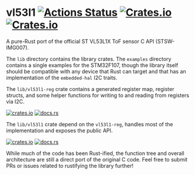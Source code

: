 # vl53l1 [![Actions Status](https://github.com/mitchmindtree/vl53l1/workflows/vl53l1/badge.svg)](https://github.com/mitchmindtree/vl53l1/actions) [![Crates.io](https://img.shields.io/crates/v/vl53l1.svg)](https://crates.io/crates/vl53l1) [![Crates.io](https://img.shields.io/crates/l/vl53l1.svg)](https://github.com/mitchmindtree/vl53l1/blob/master/LICENSE-MIT)

A pure-Rust port of the official ST VL53L1X ToF sensor C API (STSW-IMG007).

The `lib` directory contains the library crates. The `examples` directory
contains a single examples for the STM32F107, though the library itself should
be compatible with any device that Rust can target and that has an
implementation of the `embedded-hal` I2C traits.

The `lib/vl53l1-reg` crate contains a generated register map, register structs,
and some helper functions for writing to and reading from registers via I2C.

[![crates.io](https://img.shields.io/crates/v/vl53l1-reg.svg)](https://crates.io/crates/vl53l1-reg) [![docs.rs](https://docs.rs/vl53l1-reg/badge.svg)](https://docs.rs/vl53l1-reg/)

The `lib/vl53l1` crate depend on the `vl53l1-reg`, handles most of the
implementation and exposes the public API.

[![crates.io](https://img.shields.io/crates/v/vl53l1.svg)](https://crates.io/crates/vl53l1) [![docs.rs](https://docs.rs/vl53l1/badge.svg)](https://docs.rs/vl53l1/)

While much of the code has been Rust-ified, the function tree and overall
architecture are still a direct port of the original C code. Feel free to submit
PRs or issues related to rustifying the library further!

